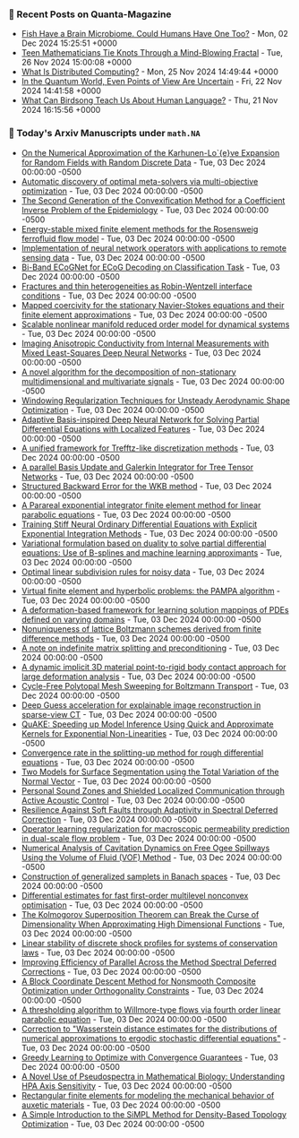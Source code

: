 ### 📝 Recent Posts on Quanta-Magazine
<!-- quanta starts -->
* <a href="https://www.quantamagazine.org/fish-have-a-brain-microbiome-could-humans-have-one-too-20241202/">Fish Have a Brain Microbiome. Could Humans Have One Too?</a> - Mon, 02 Dec 2024 15:25:51 +0000
* <a href="https://www.quantamagazine.org/teen-mathematicians-tie-knots-through-a-mind-blowing-fractal-20241126/">Teen Mathematicians Tie Knots Through a Mind-Blowing Fractal</a> - Tue, 26 Nov 2024 15:00:08 +0000
* <a href="https://www.quantamagazine.org/what-is-distributed-computing-20241125/">What Is Distributed Computing?</a> - Mon, 25 Nov 2024 14:49:44 +0000
* <a href="https://www.quantamagazine.org/in-the-quantum-world-even-points-of-view-are-uncertain-20241122/">In the Quantum World, Even Points of View Are Uncertain</a> - Fri, 22 Nov 2024 14:41:58 +0000
* <a href="https://www.quantamagazine.org/what-can-birdsong-teach-us-about-human-language-20241121/">What Can Birdsong Teach Us About Human Language?</a> - Thu, 21 Nov 2024 16:15:56 +0000
<!-- quanta ends -->

### 📝 Today's Arxiv Manuscripts under ``math.NA``
<!-- arxiv-math-na starts -->
* <a href="https://arxiv.org/abs/2412.00027">On the Numerical Approximation of the Karhunen-Lo`{e}ve Expansion for Random Fields with Random Discrete Data</a> - Tue, 03 Dec 2024 00:00:00 -0500
* <a href="https://arxiv.org/abs/2412.00063">Automatic discovery of optimal meta-solvers via multi-objective optimization</a> - Tue, 03 Dec 2024 00:00:00 -0500
* <a href="https://arxiv.org/abs/2412.00297">The Second Generation of the Convexification Method for a Coefficient Inverse Problem of the Epidemiology</a> - Tue, 03 Dec 2024 00:00:00 -0500
* <a href="https://arxiv.org/abs/2412.00360">Energy-stable mixed finite element methods for the Rosensweig ferrofluid flow model</a> - Tue, 03 Dec 2024 00:00:00 -0500
* <a href="https://arxiv.org/abs/2412.00375">Implementation of neural network operators with applications to remote sensing data</a> - Tue, 03 Dec 2024 00:00:00 -0500
* <a href="https://arxiv.org/abs/2412.00378">Bi-Band ECoGNet for ECoG Decoding on Classification Task</a> - Tue, 03 Dec 2024 00:00:00 -0500
* <a href="https://arxiv.org/abs/2412.00443">Fractures and thin heterogeneities as Robin-Wentzell interface conditions</a> - Tue, 03 Dec 2024 00:00:00 -0500
* <a href="https://arxiv.org/abs/2412.00494">Mapped coercivity for the stationary Navier-Stokes equations and their finite element approximations</a> - Tue, 03 Dec 2024 00:00:00 -0500
* <a href="https://arxiv.org/abs/2412.00507">Scalable nonlinear manifold reduced order model for dynamical systems</a> - Tue, 03 Dec 2024 00:00:00 -0500
* <a href="https://arxiv.org/abs/2412.00527">Imaging Anisotropic Conductivity from Internal Measurements with Mixed Least-Squares Deep Neural Networks</a> - Tue, 03 Dec 2024 00:00:00 -0500
* <a href="https://arxiv.org/abs/2412.00553">A novel algorithm for the decomposition of non-stationary multidimensional and multivariate signals</a> - Tue, 03 Dec 2024 00:00:00 -0500
* <a href="https://arxiv.org/abs/2412.00604">Windowing Regularization Techniques for Unsteady Aerodynamic Shape Optimization</a> - Tue, 03 Dec 2024 00:00:00 -0500
* <a href="https://arxiv.org/abs/2412.00636">Adaptive Basis-inspired Deep Neural Network for Solving Partial Differential Equations with Localized Features</a> - Tue, 03 Dec 2024 00:00:00 -0500
* <a href="https://arxiv.org/abs/2412.00806">A unified framework for Trefftz-like discretization methods</a> - Tue, 03 Dec 2024 00:00:00 -0500
* <a href="https://arxiv.org/abs/2412.00858">A parallel Basis Update and Galerkin Integrator for Tree Tensor Networks</a> - Tue, 03 Dec 2024 00:00:00 -0500
* <a href="https://arxiv.org/abs/2412.00861">Structured Backward Error for the WKB method</a> - Tue, 03 Dec 2024 00:00:00 -0500
* <a href="https://arxiv.org/abs/2412.01138">A Parareal exponential integrator finite element method for linear parabolic equations</a> - Tue, 03 Dec 2024 00:00:00 -0500
* <a href="https://arxiv.org/abs/2412.01181">Training Stiff Neural Ordinary Differential Equations with Explicit Exponential Integration Methods</a> - Tue, 03 Dec 2024 00:00:00 -0500
* <a href="https://arxiv.org/abs/2412.01232">Variational formulation based on duality to solve partial differential equations: Use of B-splines and machine learning approximants</a> - Tue, 03 Dec 2024 00:00:00 -0500
* <a href="https://arxiv.org/abs/2412.01287">Optimal linear subdivision rules for noisy data</a> - Tue, 03 Dec 2024 00:00:00 -0500
* <a href="https://arxiv.org/abs/2412.01341">Virtual finite element and hyperbolic problems: the PAMPA algorithm</a> - Tue, 03 Dec 2024 00:00:00 -0500
* <a href="https://arxiv.org/abs/2412.01379">A deformation-based framework for learning solution mappings of PDEs defined on varying domains</a> - Tue, 03 Dec 2024 00:00:00 -0500
* <a href="https://arxiv.org/abs/2412.01494">Nonuniqueness of lattice Boltzmann schemes derived from finite difference methods</a> - Tue, 03 Dec 2024 00:00:00 -0500
* <a href="https://arxiv.org/abs/2412.01554">A note on indefinite matrix splitting and preconditioning</a> - Tue, 03 Dec 2024 00:00:00 -0500
* <a href="https://arxiv.org/abs/2412.01565">A dynamic implicit 3D material point-to-rigid body contact approach for large deformation analysis</a> - Tue, 03 Dec 2024 00:00:00 -0500
* <a href="https://arxiv.org/abs/2412.01660">Cycle-Free Polytopal Mesh Sweeping for Boltzmann Transport</a> - Tue, 03 Dec 2024 00:00:00 -0500
* <a href="https://arxiv.org/abs/2412.01703">Deep Guess acceleration for explainable image reconstruction in sparse-view CT</a> - Tue, 03 Dec 2024 00:00:00 -0500
* <a href="https://arxiv.org/abs/2412.00408">QuAKE: Speeding up Model Inference Using Quick and Approximate Kernels for Exponential Non-Linearities</a> - Tue, 03 Dec 2024 00:00:00 -0500
* <a href="https://arxiv.org/abs/2412.00432">Convergence rate in the splitting-up method for rough differential equations</a> - Tue, 03 Dec 2024 00:00:00 -0500
* <a href="https://arxiv.org/abs/2412.00445">Two Models for Surface Segmentation using the Total Variation of the Normal Vector</a> - Tue, 03 Dec 2024 00:00:00 -0500
* <a href="https://arxiv.org/abs/2412.00456">Personal Sound Zones and Shielded Localized Communication through Active Acoustic Control</a> - Tue, 03 Dec 2024 00:00:00 -0500
* <a href="https://arxiv.org/abs/2412.00529">Resilience Against Soft Faults through Adaptivity in Spectral Deferred Correction</a> - Tue, 03 Dec 2024 00:00:00 -0500
* <a href="https://arxiv.org/abs/2412.00579">Operator learning regularization for macroscopic permeability prediction in dual-scale flow problem</a> - Tue, 03 Dec 2024 00:00:00 -0500
* <a href="https://arxiv.org/abs/2412.00695">Numerical Analysis of Cavitation Dynamics on Free Ogee Spillways Using the Volume of Fluid (VOF) Method</a> - Tue, 03 Dec 2024 00:00:00 -0500
* <a href="https://arxiv.org/abs/2412.00954">Construction of generalized samplets in Banach spaces</a> - Tue, 03 Dec 2024 00:00:00 -0500
* <a href="https://arxiv.org/abs/2412.01481">Differential estimates for fast first-order multilevel nonconvex optimisation</a> - Tue, 03 Dec 2024 00:00:00 -0500
* <a href="https://arxiv.org/abs/2112.09963">The Kolmogorov Superposition Theorem can Break the Curse of Dimensionality When Approximating High Dimensional Functions</a> - Tue, 03 Dec 2024 00:00:00 -0500
* <a href="https://arxiv.org/abs/2311.02507">Linear stability of discrete shock profiles for systems of conservation laws</a> - Tue, 03 Dec 2024 00:00:00 -0500
* <a href="https://arxiv.org/abs/2403.18641">Improving Efficiency of Parallel Across the Method Spectral Deferred Corrections</a> - Tue, 03 Dec 2024 00:00:00 -0500
* <a href="https://arxiv.org/abs/2304.03641">A Block Coordinate Descent Method for Nonsmooth Composite Optimization under Orthogonality Constraints</a> - Tue, 03 Dec 2024 00:00:00 -0500
* <a href="https://arxiv.org/abs/2311.13155">A thresholding algorithm to Willmore-type flows via fourth order linear parabolic equation</a> - Tue, 03 Dec 2024 00:00:00 -0500
* <a href="https://arxiv.org/abs/2402.08711">Correction to "Wasserstein distance estimates for the distributions of numerical approximations to ergodic stochastic differential equations"</a> - Tue, 03 Dec 2024 00:00:00 -0500
* <a href="https://arxiv.org/abs/2406.00260">Greedy Learning to Optimize with Convergence Guarantees</a> - Tue, 03 Dec 2024 00:00:00 -0500
* <a href="https://arxiv.org/abs/2408.00845">A Novel Use of Pseudospectra in Mathematical Biology: Understanding HPA Axis Sensitivity</a> - Tue, 03 Dec 2024 00:00:00 -0500
* <a href="https://arxiv.org/abs/2410.15922">Rectangular finite elements for modeling the mechanical behavior of auxetic materials</a> - Tue, 03 Dec 2024 00:00:00 -0500
* <a href="https://arxiv.org/abs/2411.19421">A Simple Introduction to the SiMPL Method for Density-Based Topology Optimization</a> - Tue, 03 Dec 2024 00:00:00 -0500
<!-- arxiv-math-na ends -->
